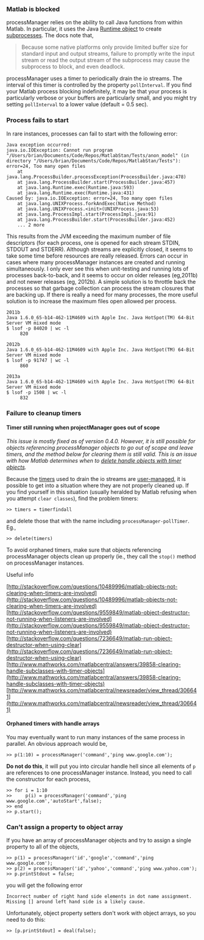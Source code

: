 ### Matlab is blocked
processManager relies on the ability to call Java functions from within Matlab. In particular, it uses the Java [Runtime object](http://docs.oracle.com/javase/6/docs/api/java/lang/Runtime.html) to create [subprocesses](http://docs.oracle.com/javase/6/docs/api/java/lang/Process.html). The docs note that,

>Because some native platforms only provide limited buffer size for standard input and output streams, failure to promptly write the input stream or read the output stream of the subprocess may cause the subprocess to block, and even deadlock.

processManager uses a timer to periodically drain the io streams. The interval of this timer is controlled by the property `pollInterval`. If you find your Matlab process blocking indefinitely, it may be that your process is particularly verbose or your buffers are particularly small, and you might try setting `pollInterval` to a lower value (default = 0.5 sec).

### Process fails to start
In rare instances, processes can fail to start with the following error:
```
Java exception occurred: 
java.io.IOException: Cannot run program "/Users/brian/Documents/Code/Repos/MatlabStan/Tests/anon_model" (in directory "/Users/brian/Documents/Code/Repos/MatlabStan/Tests"): error=24, Too many open files
	at java.lang.ProcessBuilder.processException(ProcessBuilder.java:478)
	at java.lang.ProcessBuilder.start(ProcessBuilder.java:457)
	at java.lang.Runtime.exec(Runtime.java:593)
	at java.lang.Runtime.exec(Runtime.java:431)
Caused by: java.io.IOException: error=24, Too many open files
	at java.lang.UNIXProcess.forkAndExec(Native Method)
	at java.lang.UNIXProcess.<init>(UNIXProcess.java:53)
	at java.lang.ProcessImpl.start(ProcessImpl.java:91)
	at java.lang.ProcessBuilder.start(ProcessBuilder.java:452)
	... 2 more
```
This results from the JVM exceeding the maximum number of file descriptors (for each process, one is opened for each stream STDIN, STDOUT and STDERR). Although streams are explicitly closed, it seems to take some time before resources are really released. Errors can occur in cases where many processManager instances are created and running simultaneously. I only ever see this when unit-testing and running lots of processes back-to-back, and it seems to occur on older releases (eg,2011b) and not newer releases (eg, 2012b). A simple solution is to throttle back the processes so that garbage collection can process the stream closures that are backing up. If there is really a need for many processes, the more useful solution is to increase the maximum files open allowed per process.
```
2011b
Java 1.6.0_65-b14-462-11M4609 with Apple Inc. Java HotSpot(TM) 64-Bit Server VM mixed mode
$ lsof -p 84020 | wc -l
     820

2012b
Java 1.6.0_65-b14-462-11M4609 with Apple Inc. Java HotSpot(TM) 64-Bit Server VM mixed mode
$ lsof -p 91747 | wc -l
     860

2013a
Java 1.6.0_65-b14-462-11M4609 with Apple Inc. Java HotSpot(TM) 64-Bit Server VM mixed mode
$ lsof -p 1508 | wc -l
     832
```

### Failure to cleanup timers
#### Timer still running when projectManager goes out of scope
_This issue is mostly fixed as of version 0.4.0. However, it is still possible for objects referencing processManager objects to go out of scope and leave timers, and the method below for clearing them is still valid. This is an issue with how Matlab determines when to [delete handle objects with timer objects](http://www.mathworks.fr/matlabcentral/answers/39858-clearing-handle-subclasses-with-timer-objects
)._

Because the [timers](http://www.mathworks.com/help/matlab/ref/timerclass.html) used to drain the io streams are [user-managed](http://blogs.mathworks.com/loren/2008/07/29/understanding-object-cleanup/), it is possible to get into a situation where they are not properly cleaned up. If you find yourself in this situation (usually heralded by Matlab refusing when you attempt `clear classes`), find the problem timers:
```
>> timers = timerfindall
```
and delete those that with the name including `processManager-pollTimer`. Eg.,
```
>> delete(timers)
```

To avoid orphaned timers, make sure that objects referencing processManager objects clean up properly (ie., they call the `stop()` method on processManager instances.

Useful info

[http://stackoverflow.com/questions/10489996/matlab-objects-not-clearing-when-timers-are-involved](http://stackoverflow.com/questions/10489996/matlab-objects-not-clearing-when-timers-are-involved)
[http://stackoverflow.com/questions/9559849/matlab-object-destructor-not-running-when-listeners-are-involved](http://stackoverflow.com/questions/9559849/matlab-object-destructor-not-running-when-listeners-are-involved)
[http://stackoverflow.com/questions/7236649/matlab-run-object-destructor-when-using-clear](http://stackoverflow.com/questions/7236649/matlab-run-object-destructor-when-using-clear)
[http://www.mathworks.com/matlabcentral/answers/39858-clearing-handle-subclasses-with-timer-objects](http://www.mathworks.com/matlabcentral/answers/39858-clearing-handle-subclasses-with-timer-objects)
[http://www.mathworks.com/matlabcentral/newsreader/view_thread/306641](http://www.mathworks.com/matlabcentral/newsreader/view_thread/306641)

#### Orphaned timers with handle arrays
You may eventually want to run many instances of the same process in parallel. An obvious approach would be,
```
>> p(1:10) = processManager('command','ping www.google.com');
```
**Do not do this**, it will put you into circular handle hell since all elements of `p` are references to one processManager instance. Instead, you need to call the constructor for each process,
```
>> for i = 1:10
>>     p(i) = processManager('command','ping www.google.com','autoStart',false);
>> end
>> p.start();
```

### Can't assign a property to object array
If you have an array of processManager objects and try to assign a single property to all of the objects, 
```
>> p(1) = processManager('id','google','command','ping www.google.com');
>> p(2) = processManager('id','yahoo','command','ping www.yahoo.com');
>> p.printStdout = false;
```
you will get the following error
```
Incorrect number of right hand side elements in dot name assignment.  Missing [] around left hand side is a likely cause.
```
Unfortunately, object property setters don't work with object arrays, so you need to do this:
```
>> [p.printStdout] = deal(false);
```